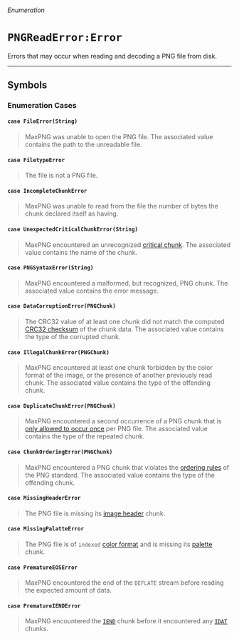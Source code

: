 ###### Enumeration

# `PNGReadError:Error`

Errors that may occur when reading and decoding a PNG file from disk.

------

## Symbols

### Enumeration Cases

#### `case FileError(String)`
> MaxPNG was unable to open the PNG file. The associated value contains the path to the unreadable file.

#### `case FiletypeError`
> The file is not a PNG file.

#### `case IncompleteChunkError`
> MaxPNG was unable to read from the file the number of bytes the chunk declared itself as having.

#### `case UnexpectedCriticalChunkError(String)`
> MaxPNG encountered an unrecognized [critical chunk](http://www.libpng.org/pub/png/spec/1.2/PNG-Structure.html#Chunk-naming-conventions). The associated value contains the name of the chunk.

#### `case PNGSyntaxError(String)`
> MaxPNG encountered a malformed, but recognized, PNG chunk. The associated value contains the error message.

#### `case DataCorruptionError(PNGChunk)`
> The CRC32 value of at least one chunk did not match the computed [CRC32 checksum](www.libpng.org/pub/png/spec/1.2/PNG-Structure.html#CRC-algorithm) of the chunk data. The associated value contains the type of the corrupted chunk.

#### `case IllegalChunkError(PNGChunk)`
> MaxPNG encountered at least one chunk forbidden by the color format of the image, or the presence of another previously read chunk. The associated value contains the type of the offending chunk.

#### `case DuplicateChunkError(PNGChunk)`
> MaxPNG encountered a second occurrence of a PNG chunk that is [only allowed to occur once](http://www.libpng.org/pub/png/spec/1.2/PNG-Chunks.html#C.Summary-of-standard-chunks) per PNG file. The associated value contains the type of the repeated chunk.

#### `case ChunkOrderingError(PNGChunk)`
> MaxPNG encountered a PNG chunk that violates the [ordering rules](http://www.libpng.org/pub/png/spec/1.2/PNG-Chunks.html#C.Summary-of-standard-chunks) of the PNG standard. The associated value contains the type of the offending chunk.

#### `case MissingHeaderError`
> The PNG file is missing its [image header](http://www.libpng.org/pub/png/spec/1.2/PNG-Chunks.html#C.IHDR) chunk.

#### `case MissingPalatteError`
> The PNG file is of `indexed` [color format](pngproperties_colorformat.md) and is missing its [palette](http://www.libpng.org/pub/png/spec/1.2/PNG-Chunks.html#C.PLTE) chunk.

#### `case PrematureEOSError`
> MaxPNG encountered the end of the `DEFLATE` stream before reading the expected amount of data.

#### `case PrematureIENDError`
> MaxPNG encountered the [`IEND`](pngchunk.md#case-IEND) chunk before it encountered any [`IDAT`](pngchunk.md#case-IDAT) chunks.
